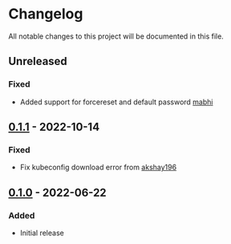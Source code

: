 # Changelog

All notable changes to this project will be documented in this file.

## Unreleased

### Fixed
- Added support for forcereset and default password [mabhi](https://github.com/mabhi)

## [0.1.1] - 2022-10-14
### Fixed
- Fix kubeconfig download error from [akshay196](https://github.com/akshay196)

## [0.1.0] - 2022-06-22
### Added
- Initial release

[Unreleased]: https://github.com/paralus/cli/compare/v0.1.1...HEAD
[0.1.1]: https://github.com/paralus/cli/compare/v0.1.0...v0.1.1
[0.1.0]: https://github.com/paralus/cli/releases/tag/v0.1.0
